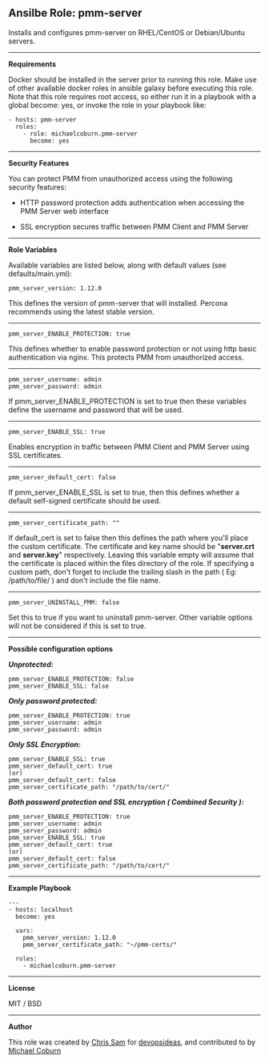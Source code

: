 **Ansilbe Role: pmm-server**
---------------------
Installs and configures pmm-server on RHEL/CentOS or Debian/Ubuntu servers.

----------


**Requirements**


Docker should be installed in the server prior to running this role. Make use of other available docker roles in ansible galaxy before executing this role. Note that this role requires root access, so either run it in a playbook with a global become: yes, or invoke the role in your playbook like:

 

    - hosts: pmm-server
      roles:
        - role: michaelcoburn.pmm-server
          become: yes

----------
**Security Features**

You can protect PMM from unauthorized access using the following security features:

    

 - HTTP password protection adds authentication when accessing the PMM Server web interface

 - SSL encryption secures traffic between PMM Client and PMM Server


----------


**Role Variables**

Available variables are listed below, along with default values (see defaults/main.yml):

    pmm_server_version: 1.12.0

This defines the version of pmm-server that will installed. Percona recommends using the latest stable version. 


----------


    pmm_server_ENABLE_PROTECTION: true
This defines whether to enable password protection or not using http basic authentication via nginx. This protects PMM from unauthorized access.


----------


    pmm_server_username: admin
    pmm_server_password: admin
If pmm_server_ENABLE_PROTECTION is set to true then these variables define the username and password that will be used.


----------

    pmm_server_ENABLE_SSL: true
Enables encryption in  traffic between PMM Client and PMM Server using SSL certificates.


----------

    pmm_server_default_cert: false
If pmm_server_ENABLE_SSL is set to true, then this defines whether a default self-signed certificate should be used.


----------

    pmm_server_certificate_path: ""

If default_cert is set to false then this defines the path where you'll place the custom certificate. The certificate and key name should be "**server.crt** and **server.key**" respectively. Leaving this variable empty will assume that the certificate is placed within the files directory of the role. If specifying a custom path, don't forget to include the trailing slash in the path ( Eg: /path/to/file/ ) and don't include the file name.


----------

    pmm_server_UNINSTALL_PMM: false
Set this to true if you want to uninstall pmm-server. Other variable options will not be considered if this is set to true.

----------
**Possible configuration options**

***Unprotected:*** 

    pmm_server_ENABLE_PROTECTION: false
    pmm_server_ENABLE_SSL: false

***Only password protected:***

    pmm_server_ENABLE_PROTECTION: true
    pmm_server_username: admin
    pmm_server_password: admin

***Only SSL Encryption:***

    pmm_server_ENABLE_SSL: true
    pmm_server_default_cert: true
    (or)
    pmm_server_default_cert: false
    pmm_server_certificate_path: "/path/to/cert/"

***Both password protection and SSL encryption ( Combined Security ):***

    pmm_server_ENABLE_PROTECTION: true
    pmm_server_username: admin
    pmm_server_password: admin
    pmm_server_ENABLE_SSL: true
    pmm_server_default_cert: true
    (or)
    pmm_server_default_cert: false
    pmm_server_certificate_path: "/path/to/cert/"


----------
**Example Playbook**

    ---
    - hosts: localhost
      become: yes
    
      vars:
        pmm_server_version: 1.12.0
        pmm_server_certificate_path: "~/pmm-certs/"
      
      roles:
        - michaelcoburn.pmm-server

----------


**License**

MIT / BSD


----------
**Author**

This role was created by [Chris Sam](https://linkedin.com/in/chris-sam) for [devopsideas](http://devopsideas.com), and contributed to by [Michael Coburn](https://www.linkedin.com/in/michaelacoburn)



